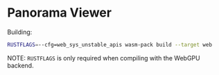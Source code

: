 # Panorama Viewer

Building:

```bash
RUSTFLAGS=--cfg=web_sys_unstable_apis wasm-pack build --target web
```

NOTE: `RUSTFLAGS` is only required when compiling with the WebGPU backend.
